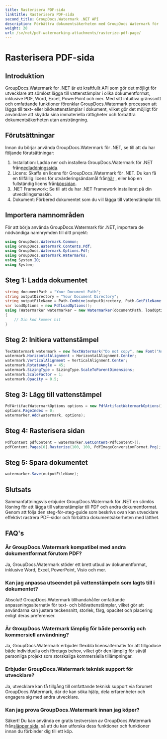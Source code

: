 ```yaml
---
title: Rasterisera PDF-sida
linktitle: Rasterisera PDF-sida
second_title: GroupDocs.Watermark .NET API
description: Förbättra dokumentsäkerheten med GroupDocs Watermark för .NET. Lägg till vattenstämplar till PDF och andra format utan problem.
weight: 28
url: /sv/net/pdf-watermarking-attachments/rasterize-pdf-page/
---
```


# Rasterisera PDF-sida

## Introduktion
GroupDocs.Watermark for .NET är ett kraftfullt API som gör det möjligt för utvecklare att sömlöst lägga till vattenstämplar i olika dokumentformat, inklusive PDF, Word, Excel, PowerPoint och mer. Med sitt intuitiva gränssnitt och omfattande funktioner förenklar GroupDocs.Watermark processen att lägga till text- eller bildvattenstämplar i dokument, vilket gör det möjligt för användare att skydda sina immateriella rättigheter och förbättra dokumentsäkerheten utan ansträngning.
## Förutsättningar
Innan du börjar använda GroupDocs.Watermark för .NET, se till att du har följande förutsättningar:
1. Installation: Ladda ner och installera GroupDocs.Watermark för .NET från[nedladdningssida](https://releases.groupdocs.com/Watermark/net/).
2.  Licens: Skaffa en licens för GroupDocs.Watermark för .NET. Du kan få en tillfällig licens för utvärderingsändamål från[här](https://purchase.groupdocs.com/temporary-license/) , eller köp en fullständig licens från[köpsidan](https://purchase.groupdocs.com/buy).
3. .NET Framework: Se till att du har .NET Framework installerat på din utvecklingsmaskin.
4. Dokument: Förbered dokumentet som du vill lägga till vattenstämplar till.

## Importera namnområden
För att börja använda GroupDocs.Watermark för .NET, importera de nödvändiga namnrymden till ditt projekt:
```csharp
using GroupDocs.Watermark.Common;
using GroupDocs.Watermark.Contents.Pdf;
using GroupDocs.Watermark.Options.Pdf;
using GroupDocs.Watermark.Watermarks;
using System.IO;
using System;
```
## Steg 1: Ladda dokumentet
```csharp
string documentPath = "Your Document Path";
string outputDirectory = "Your Document Directory";
string outputFileName = Path.Combine(outputDirectory, Path.GetFileName(documentPath));
var loadOptions = new PdfLoadOptions();
using (Watermarker watermarker = new Watermarker(documentPath, loadOptions))
{
    // Din kod kommer hit
}
```
## Steg 2: Initiera vattenstämpel
```csharp
TextWatermark watermark = new TextWatermark("Do not copy", new Font("Arial", 8));
watermark.HorizontalAlignment = HorizontalAlignment.Center;
watermark.VerticalAlignment = VerticalAlignment.Center;
watermark.RotateAngle = 45;
watermark.SizingType = SizingType.ScaleToParentDimensions;
watermark.ScaleFactor = 1;
watermark.Opacity = 0.5;
```
## Steg 3: Lägg till vattenstämpel
```csharp
PdfArtifactWatermarkOptions options = new PdfArtifactWatermarkOptions();
options.PageIndex = 0;
watermarker.Add(watermark, options);
```
## Steg 4: Rasterisera sidan
```csharp
PdfContent pdfContent = watermarker.GetContent<PdfContent>();
pdfContent.Pages[0].Rasterize(100, 100, PdfImageConversionFormat.Png);
```
## Steg 5: Spara dokumentet
```csharp
watermarker.Save(outputFileName);
```

## Slutsats
Sammanfattningsvis erbjuder GroupDocs.Watermark för .NET en sömlös lösning för att lägga till vattenstämplar till PDF och andra dokumentformat. Genom att följa den steg-för-steg-guide som beskrivs ovan kan utvecklare effektivt rastrera PDF-sidor och förbättra dokumentsäkerheten med lätthet.
## FAQ's
### Är GroupDocs.Watermark kompatibel med andra dokumentformat förutom PDF?
Ja, GroupDocs.Watermark stöder ett brett utbud av dokumentformat, inklusive Word, Excel, PowerPoint, Visio och mer.
### Kan jag anpassa utseendet på vattenstämpeln som lagts till i dokumentet?
Absolut! GroupDocs.Watermark tillhandahåller omfattande anpassningsalternativ för text- och bildvattenstämplar, vilket gör att användarna kan justera teckensnitt, storlek, färg, opacitet och placering enligt deras preferenser.
### Är GroupDocs.Watermark lämplig för både personlig och kommersiell användning?
Ja, GroupDocs.Watermark erbjuder flexibla licensalternativ för att tillgodose både individuella och företags behov, vilket gör den lämplig för såväl personliga projekt som storskaliga kommersiella tillämpningar.
### Erbjuder GroupDocs.Watermark teknisk support för utvecklare?
Ja, utvecklare kan få tillgång till omfattande teknisk support via forumet GroupDocs.Watermark, där de kan söka hjälp, dela erfarenheter och engagera sig med andra utvecklare.
### Kan jag prova GroupDocs.Watermark innan jag köper?
Säkert! Du kan använda en gratis testversion av GroupDocs.Watermark från[släpper sida](https://releases.groupdocs.com/), så att du kan utforska dess funktioner och funktioner innan du förbinder dig till ett köp.
